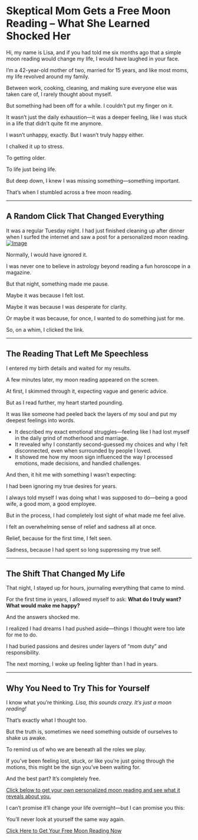 # Skeptical Mom Gets a Free Moon Reading – What She Learned Shocked Her

Hi, my name is Lisa, and if you had told me six months ago that a simple moon reading would change my life, I would have laughed in your face.

I’m a 42-year-old mother of two, married for 15 years, and like most moms, my life revolved around my family.

Between work, cooking, cleaning, and making sure everyone else was taken care of, I rarely thought about myself.

But something had been off for a while. I couldn’t put my finger on it.

It wasn’t just the daily exhaustion—it was a deeper feeling, like I was stuck in a life that didn’t quite fit me anymore.

I wasn’t unhappy, exactly. But I wasn’t truly happy either.

I chalked it up to stress.

To getting older.

To life just being life.

But deep down, I knew I was missing something—something important.

That’s when I stumbled across a free moon reading.

---

## A Random Click That Changed Everything

It was a regular Tuesday night. I had just finished cleaning up after dinner when I surfed the internet and saw a post for a personalized moon reading.
[![Image](https://github.com/user-attachments/assets/e2bafb12-d6c7-4bd3-b4b8-39574fdc330e)](https://freemoonreading.getresponsesite.com/)

Normally, I would have ignored it.

I was never one to believe in astrology beyond reading a fun horoscope in a magazine.

But that night, something made me pause.

Maybe it was because I felt lost.

Maybe it was because I was desperate for clarity.

Or maybe it was because, for once, I wanted to do something just for me.

So, on a whim, I clicked the link.

---

## The Reading That Left Me Speechless

I entered my birth details and waited for my results.

A few minutes later, my moon reading appeared on the screen.

At first, I skimmed through it, expecting vague and generic advice.

But as I read further, my heart started pounding.

It was like someone had peeled back the layers of my soul and put my deepest feelings into words.

- It described my exact emotional struggles—feeling like I had lost myself in the daily grind of motherhood and marriage.
- It revealed why I constantly second-guessed my choices and why I felt disconnected, even when surrounded by people I loved.
- It showed me how my moon sign influenced the way I processed emotions, made decisions, and handled challenges.

And then, it hit me with something I wasn’t expecting:

I had been ignoring my true desires for years.

I always told myself I was doing what I was supposed to do—being a good wife, a good mom, a good employee.

But in the process, I had completely lost sight of what made me feel alive.

I felt an overwhelming sense of relief and sadness all at once.

Relief, because for the first time, I felt seen.

Sadness, because I had spent so long suppressing my true self.

---

## The Shift That Changed My Life

That night, I stayed up for hours, journaling everything that came to mind.

For the first time in years, I allowed myself to ask: **What do I truly want? What would make me happy?**

And the answers shocked me.

I realized I had dreams I had pushed aside—things I thought were too late for me to do.

I had buried passions and desires under layers of “mom duty” and responsibility.

The next morning, I woke up feeling lighter than I had in years.

---

## Why You Need to Try This for Yourself

I know what you’re thinking. *Lisa, this sounds crazy. It’s just a moon reading!*

That’s exactly what I thought too.

But the truth is, sometimes we need something outside of ourselves to shake us awake.

To remind us of who we are beneath all the roles we play.

If you’ve been feeling lost, stuck, or like you’re just going through the motions, this might be the sign you’ve been waiting for.

And the best part? It’s completely free.

[Click below to get your own personalized moon reading and see what it reveals about you.](#)

I can’t promise it’ll change your life overnight—but I can promise you this:

You’ll never look at yourself the same way again.

[Click Here to Get Your Free Moon Reading Now](#)
